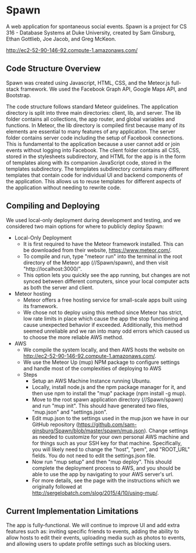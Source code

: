 # Spawn
A web application for spontaneous social events. Spawn is a project for CS 316 - Database Systems at Duke University, created by Sam Ginsburg, Ethan Gottlieb, Joe Jacob, and Greg McKeon.

http://ec2-52-90-146-92.compute-1.amazonaws.com/ 

## Code Structure Overview
Spawn was created using Javascript, HTML, CSS, and the Meteor.js full-stack framework. We used the Facebook Graph API, Google Maps API, and Bootstrap.

The code structure follows standard Meteor guidelines. The application directory is split into three main directories: client, lib, and server. 
The lib folder contains all collections, the app router, and global variables and functions. In Meteor, the lib directory is compiled first because many of its elements are essential to many features of any application.
The server folder contains server code including the setup of Facebook connections. This is fundamental to the application because a user cannot add or join events without logging into Facebook. 
The client folder contains all CSS, stored in the stylesheets subdirectory, and HTML for the app is in the form of templates along with its companion JavaScript code, stored in the templates subdirectory. The templates subdirectory contains many different templates that contain code for individual UI and backend components of the application. This allows us to reuse templates for different aspects of the application without needing to rewrite code.
 
## Compiling and Deploying
We used local-only deployment during development and testing, and we considered two main options for where to publicly deploy Spawn:

- Local-Only Deployment
	- It is first required to have the Meteor framework installed. This can be downloaded from their website, https://www.meteor.com/.
	- To compile and run, type "meteor run" into the terminal in the root directory of the Meteor app (//Spawn/spawn), and then visit "http://localhost:3000/".
	- This option lets you quickly see the app running, but changes are not synced between different computers, since your local computer acts as both the server and client.
- Meteor hosting
	- Meteor offers a free hosting service for small-scale apps built using its framework.
	- We chose not to deploy using this method since Meteor has strict, low rate limits in place which cause the app the stop functioning and cause unexpected behavior if exceeded. Additionally, this method seemed unreliable and we ran into many odd errors which caused us to choose the more reliable AWS method.
- AWS
	-  We compile the system locally, and then AWS hosts the website on http://ec2-52-90-146-92.compute-1.amazonaws.com/.
	-  We use the Meteor Up (mup) NPM package to configure settings and handle most of the complexities of deploying to AWS
	-  Steps
		-  Setup an AWS Machine Instance running Ubuntu.
		-  Locally, install node.js and the npm package manager for it, and then use npm to install the "mup" package (npm install -g mup).
		-  Move to the root spawn application directory (//Spawn/spawn) and run "mup init". This should have generated two files, "mup.json" and "settings.json".
		-  Edit mup.json to the settings used in the mup.json we have in our GitHub repository (https://github.com/sam-ginsburg/Spawn/blob/master/spawn/mup.json). Change settings as needed to customize for your own personal AWS machine and for things such as your SSH key for that machine. Specifically, you will likely need to change the "host", "pem", and "ROOT_URL" fields. You do not need to edit the settings.json file.
		-  Now run "mup setup" and then "mup deploy". This should complete the deployment process to AWS, and you should be able to use the app by navigating to your AWS server's url.
		-  For more details, see the page with the instructions which we originally followed at http://sergelobatch.com/slog/2015/4/10/using-mup/.

## Current Implementation Limitations
The app is fully-functional. We will continue to improve UI and add extra features such as: inviting specific friends to events, adding the ability to allow hosts to edit their events, uploading media such as photos to events, and allowing users to update profile settings such as blocking users.
